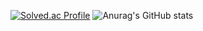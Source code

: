 [![Solved.ac Profile](http://mazassumnida.wtf/api/v2/generate_badge?boj=백준아이디)](https://solved.ac/taeaeaexin/)
![Anurag's GitHub stats](https://github-readme-stats.vercel.app/api?username=taeaeaexin&show_icons=true&theme=radical)
